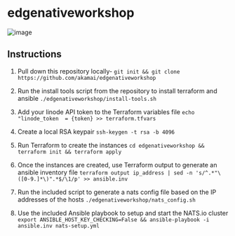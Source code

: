 # edgenativeworkshop

![image](https://github.com/user-attachments/assets/8824f9a9-89fb-46ed-9b20-a44b002d3ad8)

## Instructions

1. Pull down this repository locally-
```git init && git clone https://github.com/akamai/edgenativeworkshop```

2. Run the install tools script from the repository to install terraform and ansible
```./edgenativeworkshop/install-tools.sh```

3. Add your linode API token to the Terraform variables file
```echo "linode_token  = {token} >> terraform.tfvars```

4. Create a local RSA keypair
```ssh-keygen -t rsa -b 4096```

5. Run Terraform to create the instances
```cd edgenativeworkshop && terraform init && terraform apply```

6. Once the instances are created, use Terraform output to generate an ansible inventory file
```terraform output ip_address | sed -n 's/^.*"\([0-9.]*\)".*$/\1/p' >> ansible.inv```

7. Run the included script to generate a nats config file based on the IP addresses of the hosts
```./edgenativeworkshop/nats_config.sh```

8. Use the included Ansible playbook to setup and start the NATS.io cluster
```export ANSIBLE_HOST_KEY_CHECKING=False && ansible-playbook -i ansible.inv nats-setup.yml```
